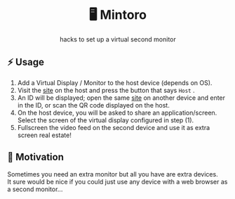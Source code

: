 <p align="center">
	<h1 align="center">🖥️ Mintoro</h1>
</p>
<p align="center">hacks to set up a virtual second monitor</p>

## ⚡ Usage

1. Add a Virtual Display / Monitor to the host device (depends on OS).
2. Visit the [site](https://ndbaker1.github.io/mintoro/) on the host and press the button that says `Host` .
3. An ID will be displayed; open the same [site](https://ndbaker1.github.io/mintoro/) on another device and enter in the ID, or scan the QR code displayed on the host.
4. On the host device, you will be asked to share an application/screen. Select the screen of the virtual display configured in step (1).
5. Fullscreen the video feed on the second device and use it as extra screen real estate!

## 🤔 Motivation

Sometimes you need an extra monitor but all you have are extra devices.  
It sure would be nice if you could just use any device with a web browser as a second monitor... 
